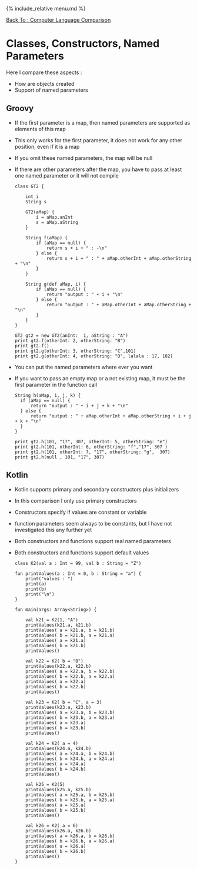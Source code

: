 {% include_relative menu.md %}

[Back To : Computer Language Comparison](20190316_Computer_Language_Comparison.md)

# Classes, Constructors, Named Parameters

Here I compare these aspects :

* How are objects created 
* Support of named parameters

## Groovy

* If the first parameter is a map, then named parameters are supported as elements of this map 
* This only works for the first parameter, it does not work for any other position, even if it is a map
* If you omit these named parameters, the map will be null
* If there are other parameters after the map, you have to pass at least one named parameter or it will not compile

      class GT2 {

          int i
          String s

          GT2(aMap) {
              i = aMap.anInt
              s = aMap.aString
          }

          String f(aMap) {
              if (aMap == null) {
                  return s + i + " : -\n"
              } else {
                  return s + i + " : " + aMap.otherInt + aMap.otherString + "\n"
              }
          }
                    
          String g(def aMap, i) {
              if (aMap == null) {
                  return "output : " + i + "\n"
              } else {
                  return "output : " + aMap.otherInt + aMap.otherString + "\n"
              }
          }
      }
      
      GT2 gt2 = new GT2(anInt:  1, aString : "A")
      print gt2.f(otherInt: 2, otherString: "B")
      print gt2.f()
      print gt2.g(otherInt: 3, otherString: "C",101)
      print gt2.g(otherInt: 4, otherString: "D", lalala : 17, 102)

* You can put the named parameters where ever you want
* If you want to pass an empty map or a not existing map, it must be the first parameter in the function call

      String h(aMap, i, j, k) {
        if (aMap == null) {
            return "output : " + i + j + k + "\n"
        } else {
            return "output : " + aMap.otherInt + aMap.otherString + i + j + k + "\n"
        }
      }

      print gt2.h(101, "17", 307, otherInt: 5, otherString: "e")
      print gt2.h(101, otherInt: 6, otherString: "f","17", 307 )
      print gt2.h(101, otherInt: 7, "17", otherString: "g",  307)
      print gt2.h(null , 101, "17", 307)

## Kotlin

* Kotlin supports primary and secondary constructors plus initializers
* In this comparison I only use primary constructors
* Constructors specify if values are constant or variable
* function parameters seem always to be constants, but I have not investigated this any further yet
* Both constructors and functions support real named parameters
* Both constructors and functions support default values

      class K2(val a : Int = 99, val b : String = "Z")

      fun printValues(a : Int = 0, b : String = "a") {
          print("values : ")
          print(a)
          print(b)
          print("\n")
      }

      fun main(args: Array<String>) {

          val k21 = K2(1, "A")
          printValues(k21.a, k21.b)
          printValues( a = k21.a, b = k21.b)
          printValues( b = k21.b, a = k21.a)
          printValues( a = k21.a)
          printValues( b = k21.b)
          printValues()

          val k22 = K2( b = "B")
          printValues(k22.a, k22.b)
          printValues( a = k22.a, b = k22.b)
          printValues( b = k22.b, a = k22.a)
          printValues( a = k22.a)
          printValues( b = k22.b)
          printValues()

          val k23 = K2( b = "C", a = 3)
          printValues(k23.a, k23.b)
          printValues( a = k23.a, b = k23.b)
          printValues( b = k23.b, a = k23.a)
          printValues( a = k23.a)
          printValues( b = k23.b)
          printValues()

          val k24 = K2( a = 4)
          printValues(k24.a, k24.b)
          printValues( a = k24.a, b = k24.b)
          printValues( b = k24.b, a = k24.a)
          printValues( a = k24.a)
          printValues( b = k24.b)
          printValues()

          val k25 = K2(5)
          printValues(k25.a, k25.b)
          printValues( a = k25.a, b = k25.b)
          printValues( b = k25.b, a = k25.a)
          printValues( a = k25.a)
          printValues( b = k25.b)
          printValues()

          val k26 = K2( a = 6)
          printValues(k26.a, k26.b)
          printValues( a = k26.a, b = k26.b)
          printValues( b = k26.b, a = k26.a)
          printValues( a = k26.a)
          printValues( b = k26.b)
          printValues()
      }
